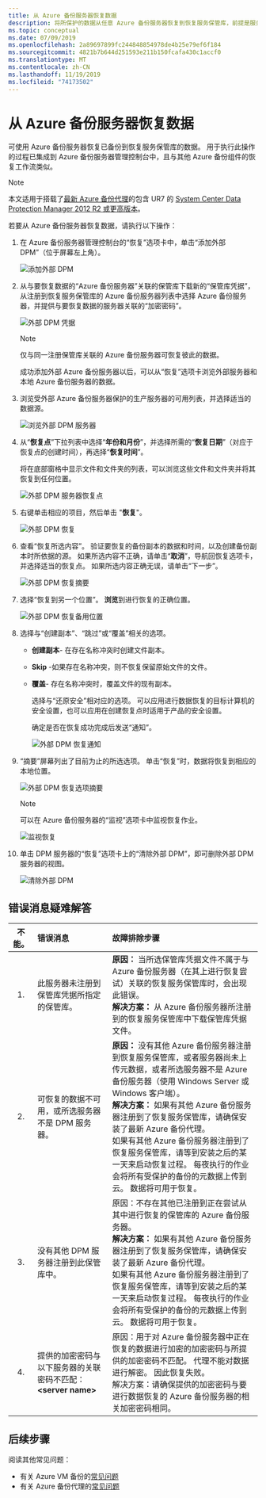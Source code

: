 ```yaml
---
title: 从 Azure 备份服务器恢复数据
description: 将所保护的数据从任意 Azure 备份服务器恢复到恢复服务保管库，前提是服务器已注册到该保管库。
ms.topic: conceptual
ms.date: 07/09/2019
ms.openlocfilehash: 2a89697899fc244848854978de4b25e79ef6f184
ms.sourcegitcommit: 4821b7b644d251593e211b150fcafa430c1accf0
ms.translationtype: MT
ms.contentlocale: zh-CN
ms.lasthandoff: 11/19/2019
ms.locfileid: "74173502"
---
```

# <a name="recover-data-from-azure-backup-server"></a>从 Azure 备份服务器恢复数据

可使用 Azure 备份服务器恢复已备份到恢复服务保管库的数据。 用于执行此操作的过程已集成到 Azure 备份服务器管理控制台中，且与其他 Azure 备份组件的恢复工作流类似。

> [!NOTE]
> 本文适用于搭载了[最新 Azure 备份代理](https://support.microsoft.com/kb/3065246)的包含 UR7 的 [System Center Data Protection Manager 2012 R2 或更高版本](https://aka.ms/azurebackup_agent)。
>
>

若要从 Azure 备份服务器恢复数据，请执行以下操作：

1. 在 Azure 备份服务器管理控制台的“恢复”选项卡中，单击“添加外部 DPM”（位于屏幕左上角）。

    ![添加外部 DPM](./media/backup-azure-alternate-dpm-server/add-external-dpm.png)
2. 从与要恢复数据的“Azure 备份服务器”关联的保管库下载新的“保管库凭据”，从注册到恢复服务保管库的 Azure 备份服务器列表中选择 Azure 备份服务器，并提供与要恢复数据的服务器关联的“加密密码”。

    ![外部 DPM 凭据](./media/backup-azure-alternate-dpm-server/external-dpm-credentials.png)

   > [!NOTE]
   > 仅与同一注册保管库关联的 Azure 备份服务器可恢复彼此的数据。
   >
   >

    成功添加外部 Azure 备份服务器以后，可以从“恢复”选项卡浏览外部服务器和本地 Azure 备份服务器的数据。
3. 浏览受外部 Azure 备份服务器保护的生产服务器的可用列表，并选择适当的数据源。

    ![浏览外部 DPM 服务器](./media/backup-azure-alternate-dpm-server/browse-external-dpm.png)
4. 从“**恢复点**”下拉列表中选择“**年份和月份**”，并选择所需的“**恢复日期**”（对应于恢复点的创建时间），再选择“**恢复时间**”。

    将在底部窗格中显示文件和文件夹的列表，可以浏览这些文件和文件夹并将其恢复到任何位置。

    ![外部 DPM 服务器恢复点](./media/backup-azure-alternate-dpm-server/external-dpm-recoverypoint.png)
5. 右键单击相应的项目，然后单击 "**恢复**"。

    ![外部 DPM 恢复](./media/backup-azure-alternate-dpm-server/recover.png)
6. 查看“恢复所选内容”。 验证要恢复的备份副本的数据和时间，以及创建备份副本时所依据的源。 如果所选内容不正确，请单击“**取消**”，导航回恢复选项卡，并选择适当的恢复点。 如果所选内容正确无误，请单击“下一步”。

    ![外部 DPM 恢复摘要](./media/backup-azure-alternate-dpm-server/external-dpm-recovery-summary.png)
7. 选择“恢复到另一个位置”。 **浏览**到进行恢复的正确位置。

    ![外部 DPM 恢复备用位置](./media/backup-azure-alternate-dpm-server/external-dpm-recovery-alternate-location.png)
8. 选择与“创建副本”、“跳过”或“覆盖”相关的选项。

   * **创建副本**- 在存在名称冲突时创建文件副本。
   * **Skip** -如果存在名称冲突，则不恢复保留原始文件的文件。
   * **覆盖**- 存在名称冲突时，覆盖文件的现有副本。

     选择与“还原安全”相对应的选项。 可以应用进行数据恢复的目标计算机的安全设置，也可以应用在创建恢复点时适用于产品的安全设置。

     确定是否在恢复成功完成后发送“通知”。

     ![外部 DPM 恢复通知](./media/backup-azure-alternate-dpm-server/external-dpm-recovery-notifications.png)
9. “摘要”屏幕列出了目前为止的所选选项。 单击“恢复”时，数据将恢复到相应的本地位置。

    ![外部 DPM 恢复选项摘要](./media/backup-azure-alternate-dpm-server/external-dpm-recovery-options-summary.png)

   > [!NOTE]
   > 可以在 Azure 备份服务器的“监视”选项卡中监视恢复作业。
   >
   >

    ![监视恢复](./media/backup-azure-alternate-dpm-server/monitoring-recovery.png)
10. 单击 DPM 服务器的“恢复”选项卡上的“清除外部 DPM”，即可删除外部 DPM 服务器的视图。

    ![清除外部 DPM](./media/backup-azure-alternate-dpm-server/clear-external-dpm.png)

## <a name="troubleshooting-error-messages"></a>错误消息疑难解答

| 不能。 | 错误消息 | 故障排除步骤 |
|:---:|:--- |:--- |
| 1. |此服务器未注册到保管库凭据所指定的保管库。 |**原因：** 当所选保管库凭据文件不属于与 Azure 备份服务器（在其上进行恢复尝试）关联的恢复服务保管库时，会出现此错误。 <br> **解决方案：** 从 Azure 备份服务器所注册到的恢复服务保管库中下载保管库凭据文件。 |
| 2. |可恢复的数据不可用，或所选服务器不是 DPM 服务器。 |**原因：** 没有其他 Azure 备份服务器注册到恢复服务保管库，或者服务器尚未上传元数据，或者所选服务器不是 Azure 备份服务器（使用 Windows Server 或 Windows 客户端）。 <br> **解决方案：** 如果有其他 Azure 备份服务器注册到了恢复服务保管库，请确保安装了最新 Azure 备份代理。 <br>如果有其他 Azure 备份服务器注册到了恢复服务保管库，请等到安装之后的某一天来启动恢复过程。 每夜执行的作业会将所有受保护的备份的元数据上传到云。 数据将可用于恢复。 |
| 3. |没有其他 DPM 服务器注册到此保管库中。 |原因：不存在其他已注册到正在尝试从其中进行恢复的保管库的 Azure 备份服务器。<br>**解决方案：** 如果有其他 Azure 备份服务器注册到了恢复服务保管库，请确保安装了最新 Azure 备份代理。<br>如果有其他 Azure 备份服务器注册到了恢复服务保管库，请等到安装之后的某一天来启动恢复过程。 每夜执行的作业会将所有受保护的备份的元数据上传到云。 数据将可用于恢复。 |
| 4. |提供的加密密码与以下服务器的关联密码不匹配： **\<server name>** |原因：用于对 Azure 备份服务器中正在恢复的数据进行加密的加密密码与所提供的加密密码不匹配。 代理不能对数据进行解密。 因此恢复失败。<br>解决方案：请确保提供的加密密码与要进行数据恢复的 Azure 备份服务器的相关加密密码相同。 |

## <a name="next-steps"></a>后续步骤

阅读其他常见问题：

* 有关 Azure VM 备份的[常见问题](backup-azure-vm-backup-faq.md)
* 有关 Azure 备份代理的[常见问题](backup-azure-file-folder-backup-faq.md)
